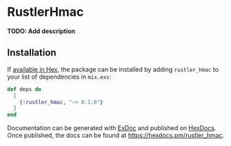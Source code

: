 # RustlerHmac

**TODO: Add description**

## Installation

If [available in Hex](https://hex.pm/docs/publish), the package can be installed
by adding `rustler_hmac` to your list of dependencies in `mix.exs`:

```elixir
def deps do
  [
    {:rustler_hmac, "~> 0.1.0"}
  ]
end
```

Documentation can be generated with [ExDoc](https://github.com/elixir-lang/ex_doc)
and published on [HexDocs](https://hexdocs.pm). Once published, the docs can
be found at <https://hexdocs.pm/rustler_hmac>.

